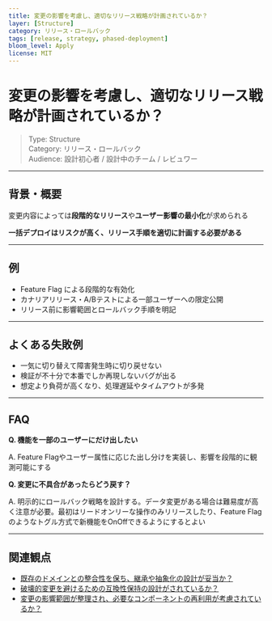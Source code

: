 ```yaml
---
title: 変更の影響を考慮し、適切なリリース戦略が計画されているか？
layer: [Structure]
category: リリース・ロールバック
tags: [release, strategy, phased-deployment]
bloom_level: Apply
license: MIT
---
```


# 変更の影響を考慮し、適切なリリース戦略が計画されているか？

> Type: Structure  
> Category: リリース・ロールバック  
> Audience: 設計初心者 / 設計中のチーム / レビュワー

---

## 背景・概要

変更内容によっては**段階的なリリース**や**ユーザー影響の最小化**が求められる

**一括デプロイはリスクが高く、リリース手順を適切に計画する必要がある**

---

## 例

- Feature Flag による段階的な有効化
- カナリアリリース・A/Bテストによる一部ユーザーへの限定公開
- リリース前に影響範囲とロールバック手順を明記

---

## よくある失敗例

- 一気に切り替えて障害発生時に切り戻せない
- 検証が不十分で本番でしか再現しないバグが出る
- 想定より負荷が高くなり、処理遅延やタイムアウトが多発

---

## FAQ

**Q. 機能を一部のユーザーにだけ出したい**

A. Feature Flagやユーザー属性に応じた出し分けを実装し、影響を段階的に観測可能にする

**Q. 変更に不具合があったらどう戻す？**

A. 明示的にロールバック戦略を設計する。データ変更がある場合は難易度が高く注意が必要。最初はリードオンリーな操作のみリリースしたり、Feature Flagのようなトグル方式で新機能をOnOffできるようにするとよい

---

## 関連観点

- [既存のドメインとの整合性を保ち、継承や抽象化の設計が妥当か？](https://zenn.dev/kanaria007/articles/7f806b72d16457)
- [破壊的変更を避けるための互換性保持の設計がされているか？](https://zenn.dev/kanaria007/articles/e36029117ba81b)
- [変更の影響範囲が整理され、必要なコンポーネントの再利用が考慮されているか？](https://zenn.dev/kanaria007/articles/95f9d91567a9ee)
